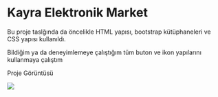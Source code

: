 # Kayra Elektronik Market 
<p> Bu proje taslğında da öncelikle HTML yapısı, bootstrap kütüphaneleri ve CSS yapısı kullanıldı.</p>

<p> Bildiğim ya da deneyimlemeye çalıştığım tüm buton ve ikon yapılarını kullanmaya çalıştım</p>

<p> Proje Görüntüsü </p>

![](kayra_elektronik_market.gif)

